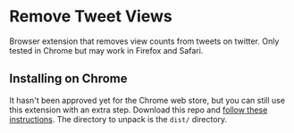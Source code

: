 # Remove Tweet Views

Browser extension that removes view counts from tweets on twitter. Only tested in Chrome but may work in Firefox and Safari.

## Installing on Chrome

It hasn't been approved yet for the Chrome web store, but you can still use this extension with an extra step. Download this repo and [follow these instructions](https://developer.chrome.com/docs/extensions/mv3/getstarted/development-basics/#load-unpacked). The directory to unpack is the `dist/` directory.
